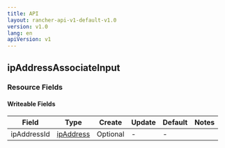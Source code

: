 ```yaml
---
title: API
layout: rancher-api-v1-default-v1.0
version: v1.0
lang: en
apiVersion: v1
---
```


## ipAddressAssociateInput



### Resource Fields

#### Writeable Fields

Field | Type | Create | Update | Default | Notes
---|---|---|---|---|---
ipAddressId | [ipAddress]({{site.baseurl}}/rancher/{{page.version}}/{{page.lang}}/api/{{page.apiVersion}}/api-resources/ipAddress/) | Optional | - | - | 



<br>
